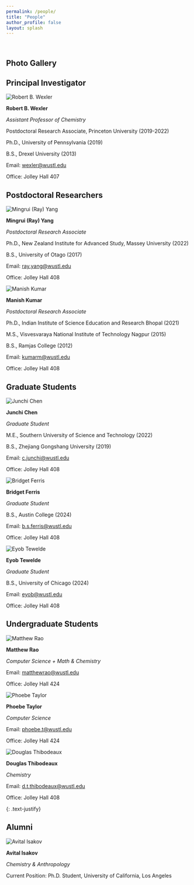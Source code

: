 ```yaml
---
permalink: /people/
title: "People"
author_profile: false
layout: splash
---
```


<link rel="stylesheet" type="text/css" href="../styles.css">
<script src="../script.js" defer></script>

<br>

## Photo Gallery

## Principal Investigator

<div class="card" onclick="toggleCard(this)">
<img src="/assets/images/rob-photo.png" alt="Robert B. Wexler">
<div class="container">
  <p><b>Robert B. Wexler</b></p>
  <p><i>Assistant Professor of Chemistry</i></p>
  <div class="hidden-content">
    <p>Postdoctoral Research Associate, Princeton University (2019-2022)</p>
    <p>Ph.D., University of Pennsylvania (2019)</p>
    <p>B.S., Drexel University (2013)</p>
    <p>Email: <a href="mailto:wexler@wustl.edu">wexler@wustl.edu</a></p>
    <p>Office: Jolley Hall 407</p>
  </div>
</div>
</div>

## Postdoctoral Researchers

<div class="card" onclick="toggleCard(this)">
  <img src="/assets/images/ray-photo.jpg" alt="Mingrui (Ray) Yang" class="card-image">
  <div class="container">
    <p><b>Mingrui (Ray) Yang</b></p>
    <p><i>Postdoctoral Research Associate</i></p>
    <div class="hidden-content">
      <p>Ph.D., New Zealand Institute for Advanced Study, Massey University (2022)</p>
      <p>B.S., University of Otago (2017)</p>
      <p>Email: <a href="mailto:ray.yang@wustl.edu">ray.yang@wustl.edu</a></p>
      <p>Office: Jolley Hall 408</p>
    </div>
  </div>
</div>

<div class="card" onclick="toggleCard(this)">
  <img src="/assets/images/manish-photo-1.jpg" alt="Manish Kumar" class="card-image">
  <div class="container">
    <p><b>Manish Kumar</b></p>
    <p><i>Postdoctoral Research Associate</i></p>
    <div class="hidden-content">
      <p>Ph.D., Indian Institute of Science Education and Research Bhopal (2021)</p>
      <p>M.S., Visvesvaraya National Institute of Technology Nagpur (2015)</p>
      <p>B.S., Ramjas College (2012)</p>
      <p>Email: <a href="mailto:kumarm@wustl.edu">kumarm@wustl.edu</a></p>
      <p>Office: Jolley Hall 408</p>
    </div>
  </div>
</div>

## Graduate Students

<div class="card" onclick="toggleCard(this)">
  <img src="/assets/images/junchi-photo.png" alt="Junchi Chen" class="card-image">
  <div class="container">
    <p><b>Junchi Chen</b></p>
    <p><i>Graduate Student</i></p>
    <div class="hidden-content">
      <p>M.E., Southern University of Science and Technology (2022)</p>
      <p>B.S., Zhejiang Gongshang University (2019)</p>
      <p>Email: <a href="mailto:c.junchi@wustl.edu">c.junchi@wustl.edu</a></p>
      <p>Office: Jolley Hall 408</p>
    </div>
  </div>
</div>

<div class="card" onclick="toggleCard(this)">
  <img src="/assets/images/bridget-ferris.jpg" alt="Bridget Ferris" class="card-image">
  <div class="container">
    <p><b>Bridget Ferris</b></p>
    <p><i>Graduate Student</i></p>
    <div class="hidden-content">
      <p>B.S., Austin College (2024)</p>
      <p>Email: <a href="mailto:b.s.ferris@wustl.edu">b.s.ferris@wustl.edu</a></p>
      <p>Office: Jolley Hall 408</p>
    </div>
  </div>
</div>

<div class="card" onclick="toggleCard(this)">
  <img src="/assets/images/eyob-tewelde.jpg" alt="Eyob Tewelde" class="card-image">
  <div class="container">
    <p><b>Eyob Tewelde</b></p>
    <p><i>Graduate Student</i></p>
    <div class="hidden-content">
      <p>B.S., University of Chicago (2024)</p>
      <p>Email: <a href="mailto:eyob@wustl.edu">eyob@wustl.edu</a></p>
      <p>Office: Jolley Hall 408</p>
    </div>
  </div>
</div>

<!-- <div class="card" onclick="toggleCard(this)">
  <img src="/assets/masthead-logo/masthead-logo.png" alt="Ph.D. Opportunities" class="card-image">
  <div class="container">
    <p><b>Ph.D. Positions Available</b></p>
    <p><i>Join the Wexler Group</i></p>
    <div class="hidden-content">
      <p>The Wexler group is currently looking for Ph.D. students to work on all ongoing research projects. More information about our graduate program and application process can be found <a href="https://chemistry.wustl.edu/graduate">here</a>.</p>
    </div>
  </div>
</div> -->

## Undergraduate Students

<div class="card" onclick="toggleCard(this)">
  <img src="/assets/images/matthew-photo.jpg" alt="Matthew Rao" class="card-image">
  <div class="container">
    <p><b>Matthew Rao</b></p>
    <p><i>Computer Science + Math & Chemistry</i></p>
    <div class="hidden-content">
      <p>Email: <a href="mailto:matthewrao@wustl.edu">matthewrao@wustl.edu</a></p>
      <p>Office: Jolley Hall 424</p>
    </div>
  </div>
</div>

<div class="card" onclick="toggleCard(this)">
  <img src="/assets/images/phoebe-photo.jpg" alt="Phoebe Taylor" class="card-image">
  <div class="container">
    <p><b>Phoebe Taylor</b></p>
    <p><i>Computer Science</i></p>
    <div class="hidden-content">
      <p>Email: <a href="mailto:phoebe.t@wustl.edu">phoebe.t@wustl.edu</a></p>
      <p>Office: Jolley Hall 424</p>
    </div>
  </div>
</div>

<div class="card" onclick="toggleCard(this)">
  <img src="/assets/images/douglas-photo.jpg" alt="Douglas Thibodeaux" class="card-image">
  <div class="container">
    <p><b>Douglas Thibodeaux</b></p>
    <p><i>Chemistry</i></p>
    <div class="hidden-content">
      <p>Email: <a href="mailto:d.t.thibodeaux@wustl.edu">d.t.thibodeaux@wustl.edu</a></p>
      <p>Office: Jolley Hall 408</p>
    </div>
  </div>
</div>

<!-- <div class="card" onclick="toggleCard(this)">
  <img src="/assets/images/nancy-photo.png" alt="Nancy Patel">
  <div class="container">
    <p><b>Nancy Patel</b></p>
    <p><i>Computer Science + Math & Economics</i></p>
    <div class="hidden-content">
      <p>Email: <a href="mailto:nancy.patel@wustl.edu">nancy.patel@wustl.edu</a></p>
      <p>Office: Jolley Hall 408</p>
    </div>
  </div>
</div>

<div class="card" onclick="toggleCard(this)">
  <img src="/assets/images/ethan-photo.png" alt="Ethan Nussinov">
  <div class="container">
    <p><b>Ethan Nussinov</b></p>
    <p><i>Data Science</i></p>
    <div class="hidden-content">
      <p>Email: <a href="mailto:ethan.nussinov@wustl.edu">ethan.nussinov@wustl.edu</a></p>
      <p>Office: Jolley Hall 408</p>
    </div>
  </div>
</div> -->

{: .text-justify}

## Alumni

<div class="card" onclick="toggleCard(this)">
  <img src="/assets/images/avital-photo.png" alt="Avital Isakov">
  <div class="container">
    <p><b>Avital Isakov</b></p>
    <p><i>Chemistry & Anthropology</i></p>
    <div class="hidden-content">
      <p>Current Position: Ph.D. Student, University of California, Los Angeles</p>
    </div>
  </div>
</div>
